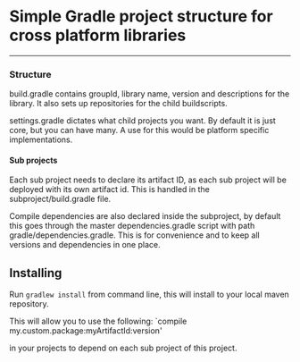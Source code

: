 # Simple Gradle project structure for cross platform libraries

-----

### Structure

build.gradle contains groupId, library name, version and descriptions for the library. It also sets up repositories for the child buildscripts.

settings.gradle dictates what child projects you want. By default it is just core, but you can have many. A use for this would be platform specific implementations.

#### Sub projects

Each sub project needs to declare its artifact ID, as each sub project will be deployed with its own artifact id. This is handled in the subproject/build.gradle file.

Compile dependencies are also declared inside the subproject, by default this goes through the master dependencies.gradle script with path gradle/dependencies.gradle.
This is for convenience and to keep all versions and dependencies in one place.


## Installing

Run `gradlew install` from command line, this will install to your local maven repository.  

This will allow you to use the following:
`compile my.custom.package:myArtifactId:version' 

in your projects to depend on each sub project of this project.
